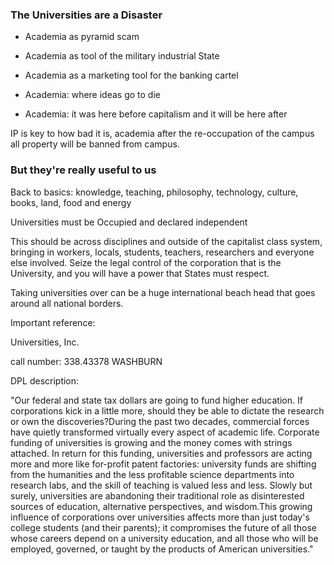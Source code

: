 

### The Universities are a Disaster


* Academia as pyramid scam

* Academia as tool of the military industrial State

* Academia as a marketing tool for the banking cartel

* Academia: where ideas go to die

* Academia: it was here before capitalism and it will be here after

IP is key to how bad it is, academia after the re-occupation of the campus all property will be banned from campus.

### But they're really useful to us

Back to basics: knowledge, teaching, philosophy, technology, culture, books, land, food and energy

Universities must be Occupied and declared independent

This should be across disciplines and outside of the capitalist class system, bringing in workers, locals, students, teachers, researchers and everyone else involved.  Seize the legal control of the corporation that is the University, and you will have a power that States must respect.  

Taking universities over can be a huge international beach head that goes around all national borders.  


Important reference:

Universities, Inc.

call number: 338.43378 WASHBURN


DPL description:

"Our federal and state tax dollars are going to fund higher education. If corporations kick in a little more, should they be able to dictate the research or own the discoveries?During the past two decades, commercial forces have quietly transformed virtually every aspect of academic life. Corporate funding of universities is growing and the money comes with strings attached. In return for this funding, universities and professors are acting more and more like for-profit patent factories: university funds are shifting from the humanities and the less profitable science departments into research labs, and the skill of teaching is valued less and less. Slowly but surely, universities are abandoning their traditional role as disinterested sources of education, alternative perspectives, and wisdom.This growing influence of corporations over universities affects more than just today's college students (and their parents); it compromises the future of all those whose careers depend on a university education, and all those who will be employed, governed, or taught by the products of American universities."

